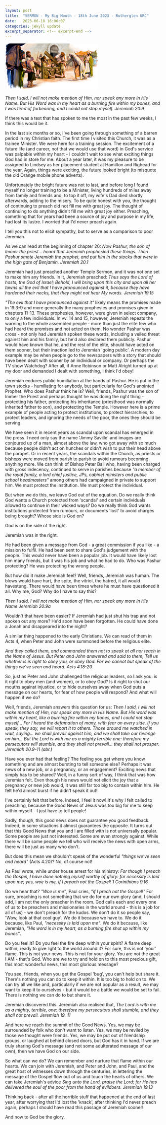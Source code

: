 ```yaml
---
layout: post
title:  "SERMON - My Big Mouth - 18th June 2023 - Rutherglen URC"
date:   2023-06-18 16:00:07
categories: jekyll update
excerpt_separator: <!-- excerpt-end -->
---
```


![Jeremiah in the stocks](/media/jeremiah.png)

*Then I said, I will not make mention of Him, nor speak any more in His Name. But His Word was in my heart as a burning fire within my bones, and I was tired of forbearing, and I could not stop myself.*
*Jeremiah 20.9*
<!-- excerpt-start -->
If there was a text that has spoken to me the most in the past few weeks, I think this would be it.<!-- excerpt-end -->

In the last six months or so, I've been going through something of a barren period in my Christian faith. The first time I visited this Church, it was as a trainee Minister. We were here for a training session. The excitement of a future life (and career, not that we would use that word) in God's service was palpable within my heart - I couldn't wait to see what exciting things God had in store for me. About a year later, it was my pleasure to be assigned to Lindsey as her placement student at Hamilton and Righead for the year. Again, things were exciting, the future looked bright (to misquote the old Orange mobile phone adverts).

Unfortunately the bright future was not to last, and before long I found myself no longer training to be a Minister, living hundreds of miles away from family and friends and, to top it off, my wife's Dad died shortly afterwards, adding to the misery. To be quite honest with you, the thought of continuing to preach did not fill me with great joy. The thought of continuing to do anything didn't fill me with great joy either. Preaching, something that for years had been a source of joy and purpose in my life, had lost its lustre. I worried that I'd never preach again.

I tell you this not to elicit sympathy, but to serve as a comparison to poor Jeremiah.

As we can read at the beginning of chapter 20:
*Now Pashur, the son of Immer the priest... heard that Jeremiah prophesied these things. Then Pashur smote Jeremiah the prophet, and put him in the stocks that were in the high gate of Benjamin.*
*Jeremiah 20.1*

Jeremiah had just preached another Temple Sermon, and it was not one set to make him any friends. In it, Jeremiah preached:
*Thus says the Lord of hosts, the God of Israel; Behold, I will bring upon this city and upon all her towns all the evil that I have pronounced against it, because they have hardened their necks, that they might not hear My words.*
*Jeremiah 19.15*

*"The evil that I have pronounced against it"* likely means the promises made in 19.3-9 and more generally the many prophesies and promises given in chapters 11-13. These prophesies, however, were given in select company, to only a few individuals. In vv. 14 and 15, however, Jeremiah repeats the warning to the whole assembled people - more than just the elite few who had heard the promises and not acted on them. No wonder Pashur was cross - not only had Jeremiah spoken these words, including a veiled threat against him and his family, but he'd also declared them publicly. Pashur would have known that he, and the rest of the elite, should have acted on them sooner, but their inaction led to Jeremiah 'going public'. A modern day example may be when people go to the newspapers with a story that should have been dealt with sooner by an individual or company. Or perhaps the TV show Watchdog? After all, if Anne Robinson or Matt Alright turned up at my door and demanded I dealt with something, I think I'd obey!

Jeremiah endures public humiliation at the hands of Pashur. He is put in the town stocks - humiliating for anybody, but particularly for God's anointed Prophet. Who does Pashur think he is? Well, friends, Pashur was the son of Immer the Priest and perhaps thought he was doing the right thing - protecting his father, protecting his inheritance (priesthood was normally inherited father to son), and protecting the Temple. However here is a prime example of people acting to protect institutions, to protect hierarchies, to protect leaders, and ignoring the needs of the poor, the ones they should be serving.

We have seen it in recent years as scandal upon scandal has emerged in the press. I need only say the name 'Jimmy Saville' and images are conjoured up of a man, almost above the law, who got away with so much because people didn't act on hunches or didn't wish to put their head above the parapet. Or in recent years, the scandals within the Church, as priests or bishops were moved from parish to parish to avoid rumours becoming anything more. We can think of Bishop Peter Ball who, having been charged with gross indecency, continued to serve in parishes because *"a member of the royal family, a lord chief justice, JPs, cabinet ministers and public school headmasters"* among others had campaigned in private to support him. We must protect the institution. We must protect the individual.

But when we do this, we leave God out of the equation. Do we really think God wants a Church protected from 'scandal' and certain individuals allowed to continue in their wicked ways? Do we really think God wants institutions protected from rumours, or documents 'lost' to avoid charges being brought? Whose side is God on?

God is on the side of the right.

Jeremiah was in the right.

He had been given a message from God - a great commission if you like - a mission to fulfil. He had been sent to share God's judgement with the people. This would never have been a popular job. It would have likely lost him many friends, but it was his job and what he had to do. Who was Pashur protecting? He was protecting the wrong people.

But how did it make Jeremiah feel? Well, friends, Jeremiah was human. The blows would have hurt, the spite, the vitriol, the hatred, it all would havestung. There would have been times where he must have questioned it all. Why me, God? Why do I have to say this?

*Then I said, I will not make mention of Him, nor speak any more in His Name*
*Jeremiah 20.9a*

Wouldn't that have been easier? If Jeremiah had just shut his trap and not spoken out any more? He'd soon have been forgotten. He could have done a Jonah and disappeared into the night?

A similar thing happened to the early Christians. We can read of them in Acts 4, when Peter and John were summoned before the religious elite.

*And they called them, and commanded them not to speak at all nor teach in the Name of Jesus. But Peter and John answered and said to them, Tell us whether is is right to obey you, or obey God. For we cannot but speak of the things we've seen and heard.*
*Acts 4.18-20*

So, just as Peter and John challenged the religious leaders, so I ask you: is it right to obey men (and women), or to obey God? Is it right to shut our mouths against injustice, or to hide ourselves away when God puts a message on our hearts, for fear of how people will respond? And what will happen if we do?

Well, friends, Jeremiah answers this question for us:
*Then I said, I will not make mention of Him, nor speak any more in His Name. But His word was within my heart, like a burning fire within my bones, and I could not stop myself...*
*For I heard the defamation of many, with fear on every side. If you speak, they say, we will report it to others. Those around me watched in wait, saying... we shall prevail against him, and we shall take our revenge on him...*
*But the Lord is with me as a mighty terrible one: therefore my persecutors will stumble, and they shall not prevail... they shall not prosper.*
*Jeremiah 20.9-11 (abr.)*

Have you ever had that feeling? The feeling you get where you know something and are almost bursting to tell someone else? Perhaps it was news of a new job, or a pregnancy, or an engagement? Exciting news that simply has to be shared? Well, in a funny sort of way, I think that was how Jeremiah felt. Even though his news would not elicit the joy that a pregnancy or new job would, it was still far too big to contain within him. He felt he'd almost burst if he didn't speak it out!

I've certainly felt that before. Indeed, I feel it now! It's why I felt called to preaching, because the Good News of Jesus was too big for me to keep within myself - I just have to tell people!

Sadly, though, this good news does not guarantee you good feedback. Indeed, in some situations it almost guarantees the opposite. It turns out that this Good News that you and I are filled with is not universally popular. Some people are just not interested. Some are even strongly against. While there will be some people we tell who will receive the news with open arms, there will be just as many who don't.

But does this mean we shouldn't speak of the wonderful *"things we've seen and heard"* (Acts 4.20)? No, of course not!

As Paul wrote, while under house arrest for his ministry:
*For though I preach the Gospel, I have done nothing myself worthy of glory: for necessity is laid upon me; yes, woe is me, if I preach not the Gospel!*
*1 Corinthians 9.16*

Do we hear that? *"Woe is me"*, Paul cries, *"if I prech not the Gospel!"* For sure, preaching is not something that we do for our own glory (and, I should add, I am not the only preacher in the room. God calls each and every one of us to be preachers and missionaries in the world around - this is a job for all of us) - we don't preach for the kudos. We don't do it so people say, 'Wow, look at that cool guy'. We do it because we have to. We do it because, like Paul, *"necessity is laid upon me"*. We do it because, like Jeremiah, *"His word is in my heart, as a burning fire shut up within my bones"*.

Do you feel it? Do you feel the fire deep within your spirit? A flame deep within, ready to give light to the world around it? For sure, this is not 'your' flame. This is not your news. This is not for your glory. You are not the great I AM - that's God. Who are we to try and hold on to this most precious gift, this most wonderful news, this most glorious message?

You see, friends, when you get the Gospel 'bug', you can't help but share it. There's nothing you can do to keep it within. It is too big to hold on to. We can try all we like and, particularly if we are not popular as a result, we may want to keep it to ourselves - but it would be a battle we would be set to fail. There is nothing we can do to but share it.

Jeremiah discovered this. Jeremiah also realised that, 
*The Lord is with me as a mighty, terrible, one: therefore my persecutors shall stumble, and they shall not prevail.*
*Jeremiah 19. 11*

And here we reach the summit of the Good News. Yes, we may be surrounded by folk who don't want to listen. Yes, we may be reviled by those we thought were friends. Yes, we may be put out of friendship groups, or laughed at behind closed doors, but God has it in hand. If we are truly sharing God's message (and not some adulterated message of our own), then we have God on our side. 

So what can we do? We can remember and nurture that flame within our hearts. We can join with Jeremiah, and Peter and John, and Paul, and the great host of witnesses down through the centuries, in lettering the message of the Gospel flow out of us and touch the hearts of others. We can take Jeremiah's advice
*Sing unto the Lord, praise the Lord; for He has delivered the soul of the poor from the hand of evildoers.*
*Jeremiah 19.13*

Thinking back - after all the horrible stuff that happened at the end of last year, after worrying that I'd lost the 'knack', after thinking I'd never preach again, perhaps I should have read this passage of Jeremiah sooner!

And now to God be the glory.
